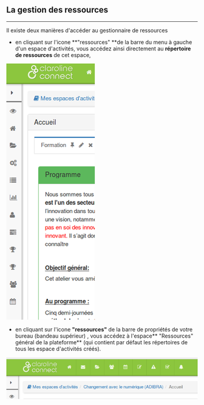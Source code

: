 ## La gestion des ressources

---

Il existe deux manières d'accéder au gestionnaire de ressources

* en cliquant sur l'icone **"ressources" **de la barre du menu à gauche d'un espace d'activités, vous accédez ainsi directement au **répertoire de ressources** de cet espace,

![](images/ressources_menu_gauche.png)

* en cliquant sur l'icone **"ressources"** de la barre de propriétés de votre bureau (bandeau supérieur) , vous accédez à l'espace** "Ressources" général de la plateforme** (qui contient par défaut les répertoires de tous les espace d'activités créés).

![](images/ressources_menu_superieur.png)
